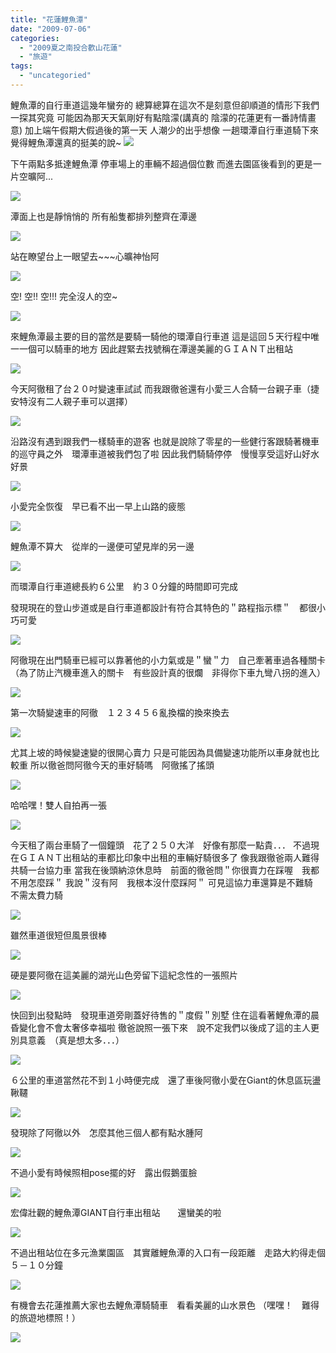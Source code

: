 ```yaml
---
title: "花蓮鯉魚潭"
date: "2009-07-06"
categories: 
  - "2009夏之南投合歡山花蓮"
  - "旅遊"
tags: 
  - "uncategoried"
---
```


鯉魚潭的自行車道這幾年蠻夯的 總算總算在這次不是刻意但卻順道的情形下我們一探其究竟 可能因為那天天氣剛好有點陰濛(講真的 陰濛的花蓮更有一番詩情畫意) 加上端午假期大假過後的第一天 人潮少的出乎想像 一趟環潭自行車道騎下來 覺得鯉魚潭還真的挺美的說~ ![](images/3605507727_fd9dca5436.jpg)

下午兩點多抵達鯉魚潭 停車場上的車輛不超過個位數 而進去園區後看到的更是一片空曠阿...

![](images/3605513601_ec84035e82.jpg)

潭面上也是靜悄悄的 所有船隻都排列整齊在潭邊

![](images/3606332400_875058e28f.jpg)

站在瞭望台上一眼望去~~~心曠神怡阿

![](images/3605511487_aa44531f4b.jpg)

空! 空!! 空!!! 完全沒人的空~

![](images/3606320990_48342659a8.jpg)

來鯉魚潭最主要的目的當然是要騎一騎他的環潭自行車道 這是這回５天行程中唯一一個可以騎車的地方 因此趕緊去找號稱在潭邊美麗的ＧＩＡＮＴ出租站

![](images/3605513101_0d3c0a033e.jpg)

今天阿徹租了台２０吋變速車試試 而我跟徹爸還有小愛三人合騎一台親子車（捷安特沒有二人親子車可以選擇）

![](images/3605508035_0d0f8c9c9b.jpg)

沿路沒有遇到跟我們一樣騎車的遊客 也就是說除了零星的一些健行客跟騎著機車的巡守員之外　環潭車道被我們包了啦 因此我們騎騎停停　慢慢享受這好山好水好景

![](images/3606329042_a9730b401a.jpg)

小愛完全恢復　早已看不出一早上山路的疲態

![](images/3605508659_9543267a54.jpg)

鯉魚潭不算大　從岸的一邊便可望見岸的另一邊

![](images/3606327114_69830dca59.jpg)

而環潭自行車道總長約６公里　約３０分鐘的時間即可完成

發現現在的登山步道或是自行車道都設計有符合其特色的＂路程指示標＂　都很小巧可愛

![](images/3606326846_2275c1c314.jpg)

阿徹現在出門騎車已經可以靠著他的小力氣或是＂蠻＂力　自己牽著車過各種關卡 （為了防止汽機車進入的關卡　有些設計真的很爛　非得你下車九彎八拐的進入）

![](images/3606326450_a71e6bc215.jpg)

第一次騎變速車的阿徹　１２３４５６亂換檔的換來換去

![](images/3606326198_b04edbf0dd.jpg)

尤其上坡的時候變速變的很開心賣力 只是可能因為具備變速功能所以車身就也比較重 所以徹爸問阿徹今天的車好騎嗎　阿徹搖了搖頭

![](images/3606325668_fb0f339afb.jpg)

哈哈嘿！雙人自拍再一張

![](images/3605505705_f6b38a0704.jpg)

今天租了兩台車騎了一個鐘頭　花了２５０大洋　好像有那麼一點貴．．． 不過現在ＧＩＡＮＴ出租站的車都比印象中出租的車輛好騎很多了 像我跟徹爸兩人難得共騎一台協力車 當我在後頭納涼休息時　前面的徹爸問＂你很賣力在踩喔　我都不用怎麼踩＂ 我說＂沒有阿　我根本沒什麼踩阿＂ 可見這協力車還算是不難騎　不需太費力騎

![](images/3605505419_f95c0d0bd7.jpg)

雖然車道很短但風景很棒

![](images/3605504649_542dfc24d8.jpg)

硬是要阿徹在這美麗的湖光山色旁留下這紀念性的一張照片

![](images/3605504093_701d88f3a1.jpg)

快回到出發點時　發現車道旁剛蓋好待售的＂度假＂別墅 住在這看著鯉魚潭的晨昏變化會不會太奢侈幸福啦 徹爸說照一張下來　說不定我們以後成了這的主人更別具意義　（真是想太多．．．）

![](images/3605503691_681da6145f.jpg)

６公里的車道當然花不到１小時便完成　還了車後阿徹小愛在Giant的休息區玩盪鞦韆

![](images/3605503305_4e0cd42ab2.jpg)

發現除了阿徹以外　怎麼其他三個人都有點水腫阿

![](images/3605502677_4abb8de306.jpg)

不過小愛有時候照相pose擺的好　露出假鵝蛋臉

![](images/3605502453_76e5cf90df.jpg)

宏偉壯觀的鯉魚潭GIANT自行車出租站　　還蠻美的啦

![](images/3605502069_23f4895b7c.jpg)

不過出租站位在多元漁業園區　其實離鯉魚潭的入口有一段距離　走路大約得走個５－１０分鐘

![](images/3606321600_152838a5e0.jpg)

有機會去花蓮推薦大家也去鯉魚潭騎騎車　看看美麗的山水景色 （嘿嘿！　難得的旅遊地標照！）

![](images/3605501503_6fa3b69dac.jpg)
